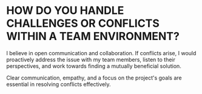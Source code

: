 # HOW DO YOU HANDLE CHALLENGES OR CONFLICTS WITHIN A TEAM ENVIRONMENT?

I believe in open communication and collaboration. 
If conflicts arise, I would proactively address the issue with my team members, listen to their perspectives, and work towards finding a mutually beneficial solution. 

Clear communication, empathy, and a focus on the project's goals are essential in resolving conflicts effectively.
